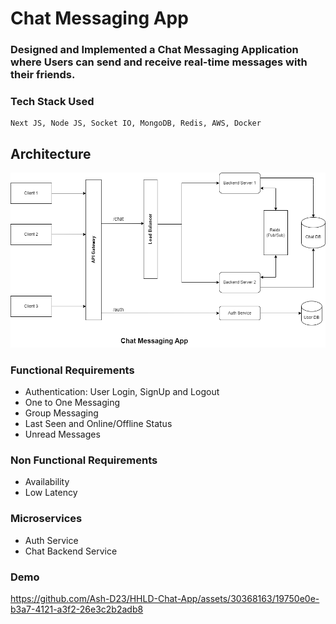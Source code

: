# Chat Messaging App

### Designed and Implemented a Chat Messaging Application where Users can send and receive real-time messages with their friends.

### Tech Stack Used

```
Next JS, Node JS, Socket IO, MongoDB, Redis, AWS, Docker
```

## Architecture
![Architecture Diagram](./assets/chat.png)

### Functional Requirements
- Authentication: User Login, SignUp and Logout
- One to One Messaging
- Group Messaging
- Last Seen and Online/Offline Status
- Unread Messages

### Non Functional Requirements
- Availability
- Low Latency

### Microservices
- Auth Service
- Chat Backend Service

### Demo
https://github.com/Ash-D23/HHLD-Chat-App/assets/30368163/19750e0e-b3a7-4121-a3f2-26e3c2b2adb8
